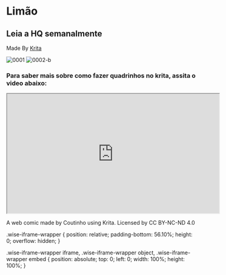 # Limão
## Leia a HQ semanalmente
Made By [Krita](https://www.krita.org)

![0001](https://user-images.githubusercontent.com/88214445/127722384-7e12040a-b165-459f-b0ee-78bea1ccfc66.jpg)
![0002-b](https://user-images.githubusercontent.com/88214445/127722437-d45d8c42-7cd7-4582-aac5-709b623e7fab.jpg)

### Para saber mais sobre como fazer quadrinhos no krita, assita o video abaixo:
<iframe align="center" width="560" height="315" src="https://www.youtube.com/embed/A7olKdIEtNQ" title="YouTube video player" frameborder="1" allow="accelerometer; autoplay; clipboard-write; encrypted-media; gyroscope; picture-in-picture" allowfullscreen></iframe>




A web comic made by Coutinho using Krita.
Licensed by CC BY-NC-ND 4.0  


.wise-iframe-wrapper {
    position: relative;
    padding-bottom: 56.10%;
    height: 0;
    overflow: hidden;
}
 
.wise-iframe-wrapper iframe,
.wise-iframe-wrapper object,
.wise-iframe-wrapper embed {
    position: absolute;
    top: 0;
    left: 0;
    width: 100%;
    height: 100%;
}
